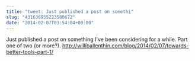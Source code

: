 ```yaml
---
title: "tweet: Just published a post on somethi"
slug: "431636955223580672"
date: "2014-02-07T03:54:04+00:00"
---
```

Just published a post on something I've been considering for a while. Part one of two (or more?). http://williballenthin.com/blog/2014/02/07/towards-better-tools-part-1/